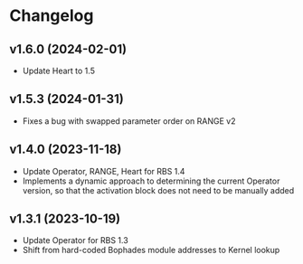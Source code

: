 # Changelog

## v1.6.0 (2024-02-01)

- Update Heart to 1.5

## v1.5.3 (2024-01-31)

- Fixes a bug with swapped parameter order on RANGE v2

## v1.4.0 (2023-11-18)

- Update Operator, RANGE, Heart for RBS 1.4
- Implements a dynamic approach to determining the current Operator version, so that the activation block does not need to be manually added

## v1.3.1 (2023-10-19)

- Update Operator for RBS 1.3
- Shift from hard-coded Bophades module addresses to Kernel lookup
